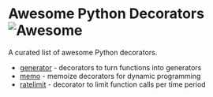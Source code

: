 # Awesome Python Decorators ![Awesome](https://cdn.rawgit.com/sindresorhus/awesome/d7305f38d29fed78fa85652e3a63e154dd8e8829/media/badge.svg)

A curated list of awesome Python decorators.

* [generator](/generator) - decorators to turn functions into generators
* [memo](/memo) - memoize decorators for dynamic programming
* [ratelimit](/ratelimit) - decorator to limit function calls per time period
